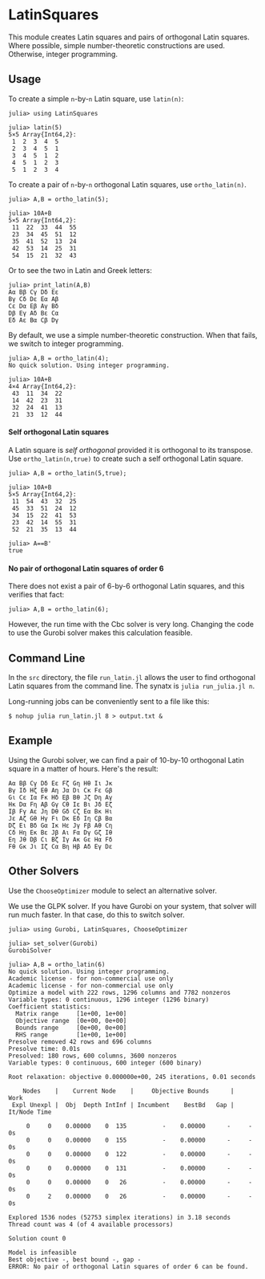 # LatinSquares


This module creates Latin squares and pairs of orthogonal Latin squares.
Where possible, simple number-theoretic constructions are used. Otherwise,
integer programming.

## Usage

To create a simple `n`-by-`n` Latin square, use `latin(n)`:
```
julia> using LatinSquares

julia> latin(5)
5×5 Array{Int64,2}:
 1  2  3  4  5
 2  3  4  5  1
 3  4  5  1  2
 4  5  1  2  3
 5  1  2  3  4
```

To create a pair of `n`-by-`n` orthogonal Latin squares, use `ortho_latin(n)`.
```
julia> A,B = ortho_latin(5);

julia> 10A+B
5×5 Array{Int64,2}:
 11  22  33  44  55
 23  34  45  51  12
 35  41  52  13  24
 42  53  14  25  31
 54  15  21  32  43
```
Or to see the two in Latin and Greek letters:
```
julia> print_latin(A,B)
Aα Bβ Cγ Dδ Eε
Bγ Cδ Dε Eα Aβ
Cε Dα Eβ Aγ Bδ
Dβ Eγ Aδ Bε Cα
Eδ Aε Bα Cβ Dγ
```


By default, we use a simple number-theoretic construction. When that fails,
we switch to integer programming.
```
julia> A,B = ortho_latin(4);
No quick solution. Using integer programming.

julia> 10A+B
4×4 Array{Int64,2}:
 43  11  34  22
 14  42  23  31
 32  24  41  13
 21  33  12  44
```

#### Self orthogonal Latin squares

A Latin square is *self orthogonal* provided it is orthogonal to
its transpose. Use `ortho_latin(n,true)` to create such a self
orthogonal Latin square.
```
julia> A,B = ortho_latin(5,true);

julia> 10A+B
5×5 Array{Int64,2}:
 11  54  43  32  25
 45  33  51  24  12
 34  15  22  41  53
 23  42  14  55  31
 52  21  35  13  44

julia> A==B'
true
```

#### No pair of orthogonal Latin squares of order 6

There does not exist a pair of 6-by-6 orthogonal Latin squares, and this
verifies that fact:
```
julia> A,B = ortho_latin(6);
```
However, the run time with the Cbc solver is very long. Changing the code
to use the Gurobi solver makes this calculation feasible.


## Command Line

In the `src` directory, the file `run_latin.jl` allows the user to find
orthogonal Latin squares from the command line. The synatx is
`julia run_julia.jl n`.

Long-running jobs can be conveniently sent to a file like this:
```
$ nohup julia run_latin.jl 8 > output.txt &
```

## Example

Using the Gurobi solver, we can find a pair of 10-by-10 orthogonal Latin
square in a matter of hours. Here's the result:
```
Aα Bβ Cγ Dδ Eε Fζ Gη Hθ Iι Jκ
Bγ Iδ Hζ Eθ Aη Jα Dι Cκ Fε Gβ
Gι Cε Iα Fκ Hδ Eβ Bθ Jζ Dη Aγ
Hκ Dα Fη Aβ Gγ Cθ Iε Bι Jδ Eζ
Iβ Fγ Aε Jη Dθ Gδ Cζ Eα Bκ Hι
Jε Aζ Gθ Hγ Fι Dκ Eδ Iη Cβ Bα
Dζ Eι Bδ Gα Iκ Hε Jγ Fβ Aθ Cη
Cδ Hη Eκ Bε Jβ Aι Fα Dγ Gζ Iθ
Eη Jθ Dβ Cι Bζ Iγ Aκ Gε Hα Fδ
Fθ Gκ Jι Iζ Cα Bη Hβ Aδ Eγ Dε
```

## Other Solvers

Use the `ChooseOptimizer` module to select an alternative solver.

We use the GLPK solver. If you have Gurobi on your system, that solver
will run much faster. In that case, do this to switch solver.

```
julia> using Gurobi, LatinSquares, ChooseOptimizer

julia> set_solver(Gurobi)
GurobiSolver

julia> A,B = ortho_latin(6)
No quick solution. Using integer programming.
Academic license - for non-commercial use only
Academic license - for non-commercial use only
Optimize a model with 222 rows, 1296 columns and 7782 nonzeros
Variable types: 0 continuous, 1296 integer (1296 binary)
Coefficient statistics:
  Matrix range     [1e+00, 1e+00]
  Objective range  [0e+00, 0e+00]
  Bounds range     [0e+00, 0e+00]
  RHS range        [1e+00, 1e+00]
Presolve removed 42 rows and 696 columns
Presolve time: 0.01s
Presolved: 180 rows, 600 columns, 3600 nonzeros
Variable types: 0 continuous, 600 integer (600 binary)

Root relaxation: objective 0.000000e+00, 245 iterations, 0.01 seconds

    Nodes    |    Current Node    |     Objective Bounds      |     Work
 Expl Unexpl |  Obj  Depth IntInf | Incumbent    BestBd   Gap | It/Node Time

     0     0    0.00000    0  135          -    0.00000      -     -    0s
     0     0    0.00000    0  155          -    0.00000      -     -    0s
     0     0    0.00000    0  122          -    0.00000      -     -    0s
     0     0    0.00000    0  131          -    0.00000      -     -    0s
     0     0    0.00000    0   26          -    0.00000      -     -    0s
     0     2    0.00000    0   26          -    0.00000      -     -    0s

Explored 1536 nodes (52753 simplex iterations) in 3.18 seconds
Thread count was 4 (of 4 available processors)

Solution count 0

Model is infeasible
Best objective -, best bound -, gap -
ERROR: No pair of orthogonal Latin squares of order 6 can be found.
```
